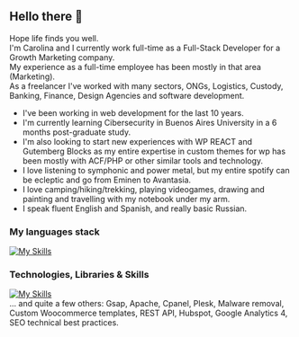 ## Hello there 👋

 Hope life finds you well.  
 I'm Carolina and I currently work full-time as a Full-Stack Developer for a Growth Marketing company.  
 My experience as a full-time employee has been mostly in that area (Marketing).   
 As a freelancer I've worked with many sectors, ONGs, Logistics, Custody, Banking, Finance, Design Agencies and software development. 

 - I've been working in web development for the last 10 years. 
 - I'm currently learning Cibersecurity in Buenos Aires University in a 6 months post-graduate study.  
 - I'm also looking to start new experiences with WP REACT and Gutemberg Blocks as my entire expertise in custom themes for wp has been mostly with ACF/PHP or other similar tools and technology. 
 - I love listening to symphonic and power metal, but my entire spotify can be ecleptic and go from Eminen to Avantasia.
 - I love camping/hiking/trekking, playing videogames, drawing and painting and travelling with my notebook under my arm. 
 - I speak fluent English and Spanish, and really basic Russian.

 
### My languages stack

[![My Skills](https://skillicons.dev/icons?i=html,css,js,php,mysql)](https://skillicons.dev)

### Technologies, Libraries & Skills

[![My Skills](https://skillicons.dev/icons?i=wordpress,jquery,gulp,aws,bitbucket,cloudflare,github,ai,npm,ps,postman,react,redis,sass,vscode,xd,figma)](https://skillicons.dev)   
... and quite a few others: Gsap, Apache, Cpanel, Plesk, Malware removal, Custom Woocommerce templates, REST API, Hubspot, Google Analytics 4, SEO technical best practices. 
